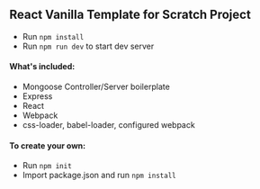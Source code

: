 ## React Vanilla Template for Scratch Project

- Run `npm install`
- Run `npm run dev` to start dev server

#### What's included:
- Mongoose Controller/Server boilerplate
- Express
- React 
- Webpack
- css-loader, babel-loader, configured webpack

#### To create your own:
- Run `npm init`
- Import package.json and run `npm install`
